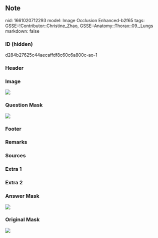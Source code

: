 ## Note
nid: 1661020712293
model: Image Occlusion Enhanced-b2f65
tags: GSSE::!Contributor::Christine_Zhao, GSSE::Anatomy::Thorax::09._Lungs
markdown: false

### ID (hidden)
d284b27625c44aecaffdf8c60c6a800c-ao-1

### Header


### Image
<img src="thorax029_1622351452442.png">

### Question Mask
<img src="d284b27625c44aecaffdf8c60c6a800c-ao-1-Q.svg">

### Footer


### Remarks


### Sources


### Extra 1


### Extra 2


### Answer Mask
<img src="d284b27625c44aecaffdf8c60c6a800c-ao-1-A.svg">

### Original Mask
<img src="d284b27625c44aecaffdf8c60c6a800c-ao-O.svg">
